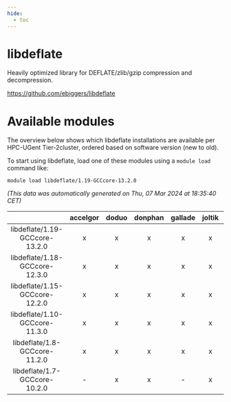 ```yaml
---
hide:
  - toc
---
```


libdeflate
==========


Heavily optimized library for DEFLATE/zlib/gzip compression and decompression.

https://github.com/ebiggers/libdeflate
# Available modules


The overview below shows which libdeflate installations are available per HPC-UGent Tier-2cluster, ordered based on software version (new to old).

To start using libdeflate, load one of these modules using a `module load` command like:

```shell
module load libdeflate/1.19-GCCcore-13.2.0
```

*(This data was automatically generated on Thu, 07 Mar 2024 at 18:35:40 CET)*  

| |accelgor|doduo|donphan|gallade|joltik|skitty|
| :---: | :---: | :---: | :---: | :---: | :---: | :---: |
|libdeflate/1.19-GCCcore-13.2.0|x|x|x|x|x|x|
|libdeflate/1.18-GCCcore-12.3.0|x|x|x|x|x|x|
|libdeflate/1.15-GCCcore-12.2.0|x|x|x|x|x|x|
|libdeflate/1.10-GCCcore-11.3.0|x|x|x|x|x|x|
|libdeflate/1.8-GCCcore-11.2.0|x|x|x|x|x|x|
|libdeflate/1.7-GCCcore-10.2.0|-|x|x|-|x|x|

